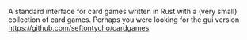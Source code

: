 A standard interface for card games written in Rust with a (very small) collection of card games.
Perhaps you were looking for the gui version https://github.com/seftontycho/cardgames.
